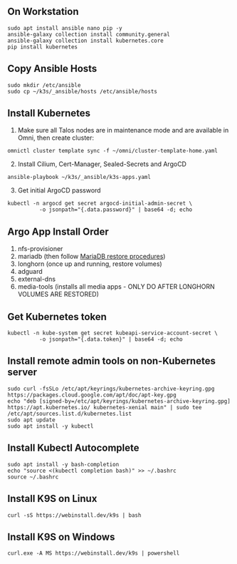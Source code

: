 ## On Workstation
```
sudo apt install ansible nano pip -y
ansible-galaxy collection install community.general
ansible-galaxy collection install kubernetes.core
pip install kubernetes
```

## Copy Ansible Hosts
```
sudo mkdir /etc/ansible
sudo cp ~/k3s/_ansible/hosts /etc/ansible/hosts
```

## Install Kubernetes
1. Make sure all Talos nodes are in maintenance mode and are available in Omni, then create cluster:
```
omnictl cluster template sync -f ~/omni/cluster-template-home.yaml
```
2. Install Cilium, Cert-Manager, Sealed-Secrets and ArgoCD
```
ansible-playbook ~/k3s/_ansible/k3s-apps.yaml
```
3. Get initial ArgoCD password
```
kubectl -n argocd get secret argocd-initial-admin-secret \
          -o jsonpath="{.data.password}" | base64 -d; echo
```

## Argo App Install Order
1. nfs-provisioner
2. mariadb (then follow [MariaDB restore procedures](mariadb/README.md))
3. longhorn (once up and running, restore volumes)
4. adguard
5. external-dns
6. media-tools (installs all media apps - ONLY DO AFTER LONGHORN VOLUMES ARE RESTORED)

## Get Kubernetes token
```
kubectl -n kube-system get secret kubeapi-service-account-secret \
          -o jsonpath="{.data.token}" | base64 -d; echo
```

## Install remote admin tools on non-Kubernetes server
```
sudo curl -fsSLo /etc/apt/keyrings/kubernetes-archive-keyring.gpg https://packages.cloud.google.com/apt/doc/apt-key.gpg
echo "deb [signed-by=/etc/apt/keyrings/kubernetes-archive-keyring.gpg] https://apt.kubernetes.io/ kubernetes-xenial main" | sudo tee /etc/apt/sources.list.d/kubernetes.list
sudo apt update
sudo apt install -y kubectl
```

## Install Kubectl Autocomplete
```
sudo apt install -y bash-completion
echo "source <(kubectl completion bash)" >> ~/.bashrc
source ~/.bashrc
```

## Install K9S on Linux
```
curl -sS https://webinstall.dev/k9s | bash
```

## Install K9S on Windows
```
curl.exe -A MS https://webinstall.dev/k9s | powershell
```